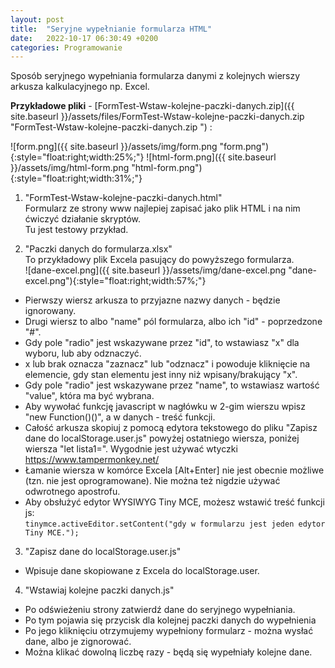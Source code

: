 ```yaml
---
layout: post
title:  "Seryjne wypełnianie formularza HTML"
date:   2022-10-17 06:30:49 +0200
categories: Programowanie
---
```


Sposób seryjnego wypełniania formularza danymi z kolejnych wierszy arkusza kalkulacyjnego np. Excel.

**Przykładowe pliki** - [FormTest-Wstaw-kolejne-paczki-danych.zip]({{ site.baseurl }}/assets/files/FormTest-Wstaw-kolejne-paczki-danych.zip  "FormTest-Wstaw-kolejne-paczki-danych.zip  ") :

![form.png]({{ site.baseurl }}/assets/img/form.png "form.png"){:style="float:right;width:25%;"}
![html-form.png]({{ site.baseurl }}/assets/img/html-form.png "html-form.png"){:style="float:right;width:31%;"}

1. "FormTest-Wstaw-kolejne-paczki-danych.html"  
Formularz ze strony www najlepiej zapisać jako plik HTML i na nim ćwiczyć działanie skryptów.  
Tu jest testowy przykład.

2. "Paczki danych do formularza.xlsx"  
To przykładowy plik Excela pasujący do powyższego formularza.  
![dane-excel.png]({{ site.baseurl }}/assets/img/dane-excel.png "dane-excel.png"){:style="float:right;width:57%;"}
* Pierwszy wiersz arkusza to przyjazne nazwy danych - będzie ignorowany. 
* Drugi wiersz to albo "name" pól formularza, albo ich "id" - poprzedzone "#". 
* Gdy pole "radio" jest wskazywane przez "id", to wstawiasz "x" dla wyboru, lub <nic> aby odznaczyć. 
* x lub brak oznacza "zaznacz" lub "odznacz" i powoduje kliknięcie na elemencie, gdy stan elementu jest inny niż wpisany/brakujący "x". 
* Gdy pole "radio" jest wskazywane przez "name", to wstawiasz wartość "value", która ma być wybrana. 
* Aby wywołać funkcję javascript w nagłówku w 2-gim wierszu wpisz "new Function()()", a w danych  - treść funkcji. 
* Całość arkusza skopiuj z pomocą edytora tekstowego do pliku "Zapisz dane do localStorage.user.js" powyżej ostatniego wiersza, poniżej wiersza "let lista1=". Wygodnie jest używać wtyczki https://www.tampermonkey.net/ 
* Łamanie wiersza w komórce Excela [Alt+Enter] nie jest obecnie możliwe (tzn. nie jest oprogramowane). Nie można też nigdzie używać odwrotnego apostrofu. 
* Aby obsłużyć edytor WYSIWYG Tiny MCE, możesz wstawić treść funkcji js:  
`tinymce.activeEditor.setContent("gdy w formularzu jest jeden edytor Tiny MCE.");`

3. "Zapisz dane do localStorage.user.js"
* Wpisuje dane skopiowane z Excela do localStorage.user.

4. "Wstawiaj kolejne paczki danych.js" 
* Po odświeżeniu strony zatwierdź dane do seryjnego wypełniania.
* Po tym pojawia się przycisk dla kolejnej paczki danych do wypełnienia
* Po jego kliknięciu otrzymujemy wypełniony formularz - można wysłać dane, albo je zignorować.
* Można klikać dowolną liczbę razy - będą się wypełniały kolejne dane.


<style> code {font-size: 85%;} </style>

